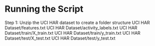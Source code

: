 # Running the Script 
Step 1: Unzip the UCI HAR dataset to create a folder structure
UCI HAR Dataset/features.txt
UCI HAR Dataset/activity_labels.txt
UCI HAR Dataset/train/X_train.txt 
UCI HAR Dataset/train/y_train.txt
UCI HAR Dataset/test/X_test.txt 
UCI HAR Dataset/test/y_test.txt
